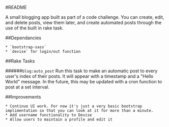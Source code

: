 #README

A small blogging app built as part of a code challenge. You can create, edit, and delete posts, view them later, and create automated posts through the use of the built in rake task.

##Dependancies

	* `bootstrap-sass`
	* `devise` for login/out function

##Rake Tasks

######`blog:auto_post`
	Run this task to make an automatic post to every user's index of their posts. It will appear with a timestamp and a "Hello World" message. In the future, this may be updated with a cron function to post at a set interval.

##Improvements

	* Continue UI work. For now it's just a very basic bootstrap implimentation so that you can look at it for more than a minute.
	* Add username functionality to Devise
	* Allow users to maintain a profile and edit it 